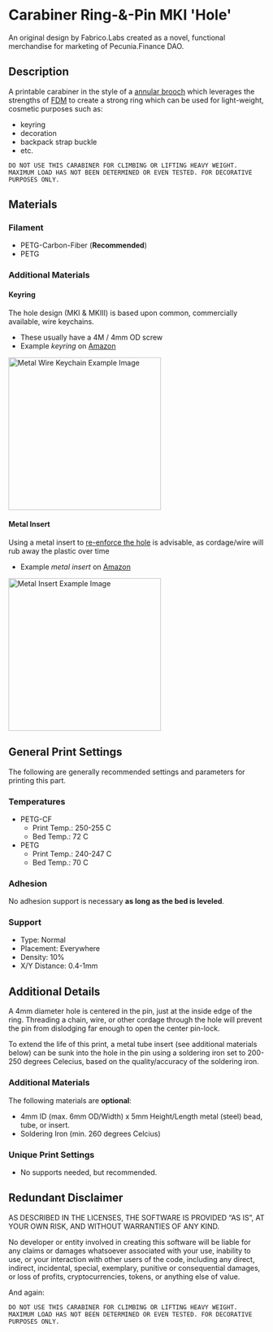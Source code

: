 # Carabiner Ring-&-Pin MKI 'Hole'

An original design by Fabrico.Labs created as a novel, functional merchandise for marketing of Pecunia.Finance DAO.

## Description

A printable carabiner in the style of a [annular brooch](https://en.wikipedia.org/wiki/Brooch) which leverages the strengths of [FDM](https://de.wikipedia.org/wiki/Fused_Deposition_Modeling) to create a strong ring which can be used for light-weight, cosmetic purposes such as:
- keyring
- decoration
- backpack strap buckle
- etc.

```
DO NOT USE THIS CARABINER FOR CLIMBING OR LIFTING HEAVY WEIGHT. MAXIMUM LOAD HAS NOT BEEN DETERMINED OR EVEN TESTED. FOR DECORATIVE PURPOSES ONLY.
```

## Materials

### Filament
- PETG-Carbon-Fiber (**Recommended**)
- PETG

### Additional Materials

#### Keyring
The hole design (MKI & MKIII) is based upon common, commercially available, wire keychains.
- These usually have a 4M / 4mm OD screw
- Example *keyring* on [Amazon](https://www.amazon.com/Pawfly-Keychain-Stainless-Outdoor-Hiking/dp/B07FY6M1JZ/ref=sr_1_5?crid=XAH9F4YLXHCF&keywords=wire%2Bkeychain&qid=1703327050&sprefix=wire%2Bkeychain%2Caps%2C205&sr=8-5&th=1)

<img src="imgs/keyring.jpg" alt="Metal Wire Keychain Example Image" style="height: 300px; width:300px;"/>

#### Metal Insert
Using a metal insert to [re-enforce the hole](#mki-hole) is advisable, as cordage/wire will rub away the plastic over time
- Example *metal insert* on [Amazon](https://www.amazon.com/Fashewelry-Stainless-Corrugated-Bracelet-Necklace/dp/B085ZBBSTS/ref=sr_1_15?crid=2W7JNNAJ9RSQS&keywords=steel%2Bbead%2B5mm&qid=1703327471&sprefix=steel%2Bbead%2B5mm%2Caps%2C160&sr=8-15&th=1)

<img src="imgs/metalinsert.jpg" alt="Metal Insert Example Image" style="height: 300px; width:300px;"/>

## General Print Settings

The following are generally recommended settings and parameters for printing this part.

### Temperatures
- PETG-CF
    - Print Temp.: 250-255 C
    - Bed Temp.: 72 C
- PETG
    - Print Temp.: 240-247 C
    - Bed Temp.: 70 C

### Adhesion
No adhesion support is necessary **as long as the bed is leveled**.

### Support
- Type: Normal
- Placement: Everywhere
- Density: 10%
- X/Y Distance: 0.4-1mm

## Additional Details

A 4mm diameter hole is centered in the pin, just at the inside edge of the ring. Threading a chain, wire, or other cordage through the hole will prevent the pin from dislodging far enough to open the center pin-lock.

To extend the life of this print, a metal tube insert (see additional materials below) can be sunk into the hole in the pin using a soldering iron set to 200-250 degrees Celecius, based on the quality/accuracy of the soldering iron.

### Additional Materials
The following materials are **optional**:
- 4mm ID (max. 6mm OD/Width) x 5mm Height/Length metal (steel) bead, tube, or insert.
- Soldering Iron (min. 260 degrees Celcius)

### Unique Print Settings
- No supports needed, but recommended.

## Redundant Disclaimer

AS DESCRIBED IN THE LICENSES, THE SOFTWARE IS PROVIDED “AS IS”, AT YOUR OWN RISK, AND WITHOUT WARRANTIES OF ANY KIND.

No developer or entity involved in creating this software will be liable for any claims or damages whatsoever associated with your use, inability to use, or your interaction with other users of the code, including any direct, indirect, incidental, special, exemplary, punitive or consequential damages, or loss of profits, cryptocurrencies, tokens, or anything else of value.

And again:
```
DO NOT USE THIS CARABINER FOR CLIMBING OR LIFTING HEAVY WEIGHT. MAXIMUM LOAD HAS NOT BEEN DETERMINED OR EVEN TESTED. FOR DECORATIVE PURPOSES ONLY.
```